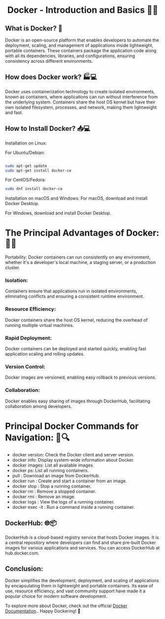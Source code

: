 <div align="center">
  
# Docker - Introduction and Basics 🔧🚀
<p align="center">

</div>

## What is Docker?  🐳
Docker is an open-source platform that enables developers to automate the deployment, scaling, and 
management of applications inside lightweight, portable containers. These containers package the application code along with all its dependencies, 
libraries, and configurations, ensuring consistency across different environments.

## How does Docker work? 🏭💻
Docker uses containerization technology to create isolated environments, known as containers, where applications 
can run without interference from the underlying system. Containers share the host OS kernel but have their own isolated 
filesystem, processes, and network, making them lightweight and fast.

## How to Install Docker?  📥💻
Installation on Linux:

For Ubuntu/Debian:

```bash

sudo apt-get update
sudo apt-get install docker-ce
```
For CentOS/Fedora:

```bash
sudo dnf install docker-ce

```

Installation on macOS and Windows:
For macOS, download and install Docker Desktop.

For Windows, download and install Docker Desktop.

# The Principal Advantages of Docker:  🌟✨
Portability: Docker containers can run consistently on any environment, whether it's a developer's local machine, 
a staging server, or a production cluster.

### Isolation: 
  Containers ensure that applications run in isolated environments, eliminating conflicts and ensuring a consistent runtime environment.

### Resource Efficiency: 
  Docker containers share the host OS kernel, reducing the overhead of running multiple virtual machines.

### Rapid Deployment: 
  Docker containers can be deployed and started quickly, enabling fast application scaling and rolling updates.

### Version Control: 
  Docker images are versioned, enabling easy rollback to previous versions.

### Collaboration: 
  Docker enables easy sharing of images through DockerHub, facilitating collaboration among developers.

# Principal Docker Commands for Navigation: 🚀🔍

- docker version: Check the Docker client and server version.
- docker info: Display system-wide information about Docker.
- docker images: List all available images.
- docker ps: List all running containers.
-  pull <image>: Download an image from DockerHub.
- docker run <image>: Create and start a container from an image.
- docker stop <container>: Stop a running container.
- docker rm <container>: Remove a stopped container.
- docker rmi <image>: Remove an image.
- docker logs <container>: View the logs of a running container.
- docker exec -it <container> <command>: Run a command inside a running container.


## DockerHub: 🌐📦
DockerHub is a cloud-based registry service that hosts Docker images. It is a central repository where developers can find and share 
pre-built Docker images for various applications and services. You can access DockerHub at hub.docker.com.

## Conclusion:
Docker simplifies the development, deployment, and scaling of applications by encapsulating them in lightweight and portable containers. 
Its ease of use, resource efficiency, and vast community support have made it a popular choice for modern software development.

To explore more about Docker, check out the official <a href="https://docs.docker.com/">Docker Documentation</a>.. Happy Dockering! 🐳
